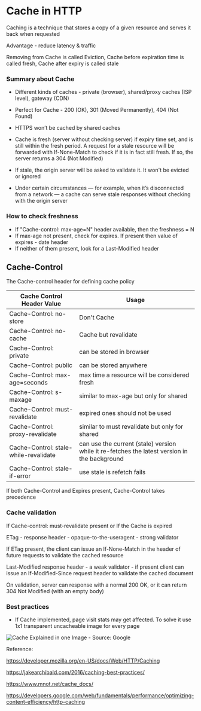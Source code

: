 # Cache in HTTP

Caching is a technique that stores a copy of a given resource and serves it back when requested

Advantage - reduce latency & traffic

Removing from Cache is called Eviction, Cache before expiration time is called fresh, Cache after expiry is called stale

### Summary about Cache

* Different kinds of caches - private (browser), shared/proxy caches (ISP level), gateway (CDN)

* Perfect for Cache - 200 (OK), 301 (Moved Permanently), 404 (Not Found)

* HTTPS won’t be cached by shared caches

* Cache is fresh (server without checking server) if expiry time set, and is still within the fresh period. A request for a stale resource will be forwarded with If-None-Match to check if it is in fact still fresh. If so, the server returns a 304 (Not Modified)

* If stale, the origin server will be asked to validate it. It won't be evicted or ignored

* Under certain circumstances — for example, when it’s disconnected from a network — a cache can serve stale responses without checking with the origin server

### How to check freshness

* If "Cache-control: max-age=N" header available, then the freshness = N
* If max-age not present, check for expires. If present then value of expires - date header
* If neither of them present, look for a Last-Modified header

## Cache-Control 

The Cache-control header for defining cache policy

|Cache Control Header Value | Usage |
| ------------------------- | ----- |
| Cache-Control: no-store   | Don't Cache |
| Cache-Control: no-cache   | Cache but revalidate |
| Cache-Control: private    | can be stored in browser |
| Cache-Control: public		 | can be stored anywhere |
| Cache-Control: max-age=seconds |  max time a resource will be considered fresh |
| Cache-Control: s-maxage		  | similar to max-age but only for shared |
| Cache-Control: must-revalidate | expired ones should not be used |
| Cache-Control: proxy-revalidate| similar to must revalidate but only for shared |
| Cache-Control: stale-while-revalidate | can use the current (stale) version while it re-fetches the latest version in the background |
| Cache-Control: stale-if-error| use stale is refetch fails |


If both Cache-Control and Expires present, Cache-Control takes precedence

### Cache validation

If Cache-control: must-revalidate present or If the Cache is expired

ETag - response header - opaque-to-the-useragent - strong validator

If ETag present, the client can issue an If-None-Match in the header of future requests to validate the cached resource

Last-Modified response header - a weak validator - if present client can issue an If-Modified-Since request header to validate the cached document

On validation, server can response with a normal 200 OK, or it can return 304 Not Modified (with an empty body)

### Best practices

* If Cache implemented, page visit stats may get affected. To solve it use 1x1 transparent uncacheable image for every page


![Cache Explained in one Image - Source: Google](https://developers.google.com/web/fundamentals/performance/optimizing-content-efficiency/images/http-cache-decision-tree.png)

Reference:

https://developer.mozilla.org/en-US/docs/Web/HTTP/Caching

https://jakearchibald.com/2016/caching-best-practices/

https://www.mnot.net/cache_docs/

https://developers.google.com/web/fundamentals/performance/optimizing-content-efficiency/http-caching



